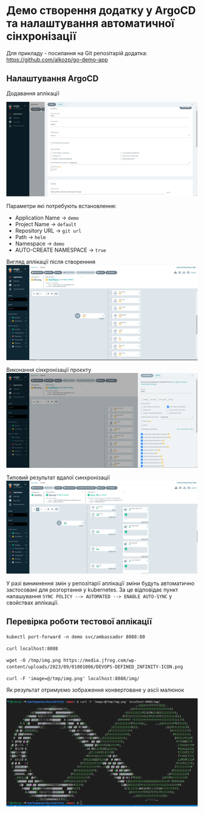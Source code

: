 # Демо створення додатку у ArgoCD та налаштування автоматичної сінхронізації

Для прикладу - посилання на Git репозітарій додатка: [https://github.com/alkozp/go-demo-app ](https://github.com/alkozp/go-demo-app )

## Налаштування ArgoCD

Додавання аплікації

![Add application](argocd_01.png)

Параметри які потребують встановлення:
* Application Name -> `demo`
* Project Name -> `default`
* Repository URL -> `git url`
* Path -> `helm`
* Namespace -> `demo`
* AUTO-CREATE NAMESPACE -> `true`

Вигляд аплікації після створенння
![result](argocd_02.png)

Виконання сінхронізації проєкту
![sync](argocd_03.png)

Типовий результат вдалої синхронізації
![sync_ok](argocd_06.png)

У разі виникнення змін у репозітарії аплікації зміни будуть автоматично застосовані для розгортання у kubernetes. За це відповідає пункт налашування `SYNC POLICY --> AUTOMATED --> ENABLE AUTO-SYNC` у свойствах аплікації.

## Перевірка роботи тестової аплікації

`kubectl port-forward -n demo svc/ambassador 8088:80`

`curl localhost:8088`

`wget -O /tmp/img.png https://media.jfrog.com/wp-content/uploads/2023/09/01001006/DEVOPS-DEFINED_INFINITY-ICON.png`

`curl -F 'image=@/tmp/img.png' localhost:8088/img/`

Як результат отримуємо зображення конвертоване у ascii малюнок

![test_app](argocd_07.png)